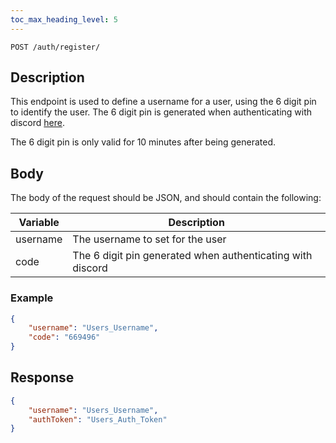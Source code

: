 ```yaml
---
toc_max_heading_level: 5
---
```


```
POST /auth/register/
```

## Description

This endpoint is used to define a username for a user, using the 6 digit pin to identify the user. The 6 digit pin is generated when authenticating with discord [here](https://api.kocity.xyz/web/discord).

The 6 digit pin is only valid for 10 minutes after being generated.

## Body

The body of the request should be JSON, and should contain the following:

| Variable | Description |
| -------- | -------- |
| username | The username to set for the user |
| code     | The 6 digit pin generated when authenticating with discord |

### Example

```json
{
    "username": "Users_Username",
    "code": "669496"
}
```

## Response

```json
{
    "username": "Users_Username",
    "authToken": "Users_Auth_Token"
}
```
